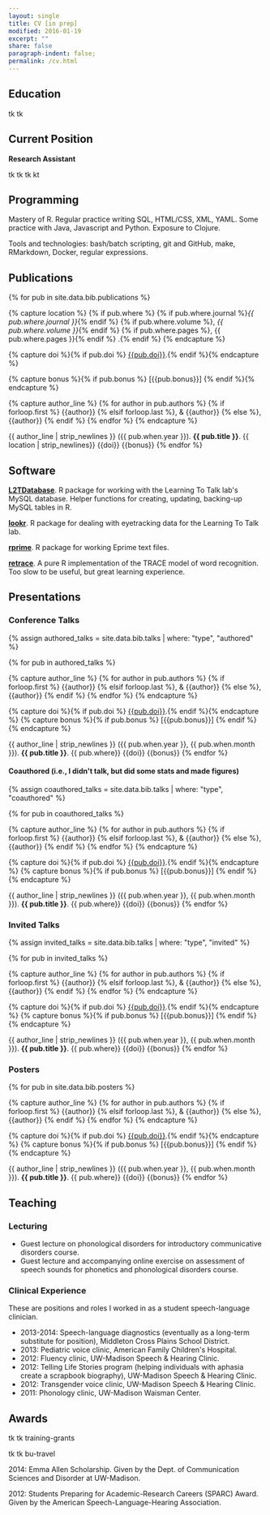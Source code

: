 ```yaml
---
layout: single
title: CV [in prep]
modified: 2016-01-19
excerpt: ""
share: false
paragraph-indent: false;
permalink: /cv.html
---
```


## Education

tk tk

## Current Position

**Research Assistant**

tk tk
tk kt


## Programming

Mastery of R. Regular practice writing SQL, HTML/CSS, XML, YAML. Some practice with Java, Javascript and Python. Exposure to Clojure.

Tools and technologies: bash/batch scripting, git and GitHub, make, RMarkdown, Docker, regular expressions.

## Publications

{% for pub in site.data.bib.publications %}

{% capture location %}
{% if pub.where %}
{% if pub.where.journal %}_{{ pub.where.journal }}_{% endif %}
{% if pub.where.volume %}, _{{ pub.where.volume }}_{% endif %}
{% if pub.where.pages %}, {{ pub.where.pages }}{% endif %}
.{% endif %}
{% endcapture %}

{% capture doi %}{% if pub.doi %} [{{pub.doi}}](http://doi.org/{{pub.doi}}).{% endif %}{% endcapture %}

{% capture bonus %}{% if pub.bonus %} [{{pub.bonus}}] {% endif %}{% endcapture %}

{% capture author_line %}
{% for author in pub.authors %}
{% if forloop.first %} {{author}}
{% elsif forloop.last %}, & {{author}}
{% else %}, {{author}}
{% endif %}
{% endfor %}
{% endcapture %}

{{ author_line | strip_newlines }} ({{ pub.when.year }}). **{{ pub.title }}**. {{ location | strip_newlines}} {{doi}} {{bonus}}
{% endfor %}



## Software

**[L2TDatabase](https://github.com/LearningToTalk/L2TDatabase)**. R package for working with the Learning To Talk lab's MySQL database. Helper functions for creating, updating, backing-up MySQL tables in R.

**[lookr](https://github.com/tjmahr/lookr)**. R package for dealing with eyetracking data for the Learning To Talk lab.

**[rprime](http://cran.r-project.org/web/packages/rprime)**. R package for working Eprime text files.

**[retrace](https://github.com/tjmahr/retrace)**. A pure R implementation of the TRACE model of word recognition. Too slow to be useful, but great learning experience.



## Presentations

### Conference Talks

{% assign authored_talks = site.data.bib.talks | where: "type", "authored" %}

{% for pub in authored_talks %}

{% capture author_line %}
{% for author in pub.authors %}
{% if forloop.first %} {{author}}
{% elsif forloop.last %}, & {{author}}
{% else %}, {{author}}
{% endif %}
{% endfor %}
{% endcapture %}

{% capture doi %}{% if pub.doi %} [{{pub.doi}}](http://doi.org/{{pub.doi}}).{% endif %}{% endcapture %}
{% capture bonus %}{% if pub.bonus %} [{{pub.bonus}}] {% endif %}{% endcapture %}

{{ author_line | strip_newlines }} ({{ pub.when.year }}, {{ pub.when.month }}). **{{ pub.title }}**. {{ pub.where}} {{doi}} {{bonus}}
{% endfor %}


#### Coauthored (i.e., I didn't talk, but did some stats and made figures)

{% assign coauthored_talks = site.data.bib.talks | where: "type", "coauthored" %}

{% for pub in coauthored_talks %}

{% capture author_line %}
{% for author in pub.authors %}
{% if forloop.first %} {{author}}
{% elsif forloop.last %}, & {{author}}
{% else %}, {{author}}
{% endif %}
{% endfor %}
{% endcapture %}

{% capture doi %}{% if pub.doi %} [{{pub.doi}}](http://doi.org/{{pub.doi}}).{% endif %}{% endcapture %}
{% capture bonus %}{% if pub.bonus %} [{{pub.bonus}}] {% endif %}{% endcapture %}

{{ author_line | strip_newlines }} ({{ pub.when.year }}, {{ pub.when.month }}). **{{ pub.title }}**. {{ pub.where}} {{doi}} {{bonus}}
{% endfor %}


### Invited Talks

{% assign invited_talks = site.data.bib.talks | where: "type", "invited" %}

{% for pub in invited_talks %}

{% capture author_line %}
{% for author in pub.authors %}
{% if forloop.first %} {{author}}
{% elsif forloop.last %}, & {{author}}
{% else %}, {{author}}
{% endif %}
{% endfor %}
{% endcapture %}

{% capture doi %}{% if pub.doi %} [{{pub.doi}}](http://doi.org/{{pub.doi}}).{% endif %}{% endcapture %}
{% capture bonus %}{% if pub.bonus %} [{{pub.bonus}}] {% endif %}{% endcapture %}

{{ author_line | strip_newlines }} ({{ pub.when.year }}, {{ pub.when.month }}). **{{ pub.title }}**. {{ pub.where}} {{doi}} {{bonus}}
{% endfor %}



### Posters





{% for pub in site.data.bib.posters %}

{% capture author_line %}
{% for author in pub.authors %}
{% if forloop.first %} {{author}}
{% elsif forloop.last %}, & {{author}}
{% else %}, {{author}}
{% endif %}
{% endfor %}
{% endcapture %}

{% capture doi %}{% if pub.doi %} [{{pub.doi}}](http://doi.org/{{pub.doi}}).{% endif %}{% endcapture %}
{% capture bonus %}{% if pub.bonus %} [{{pub.bonus}}] {% endif %}{% endcapture %}

{{ author_line | strip_newlines }} ({{ pub.when.year }}, {{ pub.when.month }}). **{{ pub.title }}**. {{ pub.where}} {{doi}} {{bonus}}
{% endfor %}


## Teaching

### Lecturing

* Guest lecture on phonological disorders for introductory communicative disorders course.
* Guest lecture and accompanying online exercise on assessment of speech sounds for phonetics and phonological disorders course.

### Clinical Experience

These are positions and roles I worked in as a student speech-language clinician.

* 2013-2014: Speech-language diagnostics (eventually as a long-term substitute for position), Middleton Cross Plains School District.
* 2013: Pediatric voice clinic, American Family Children's Hospital.
* 2012: Fluency clinic, UW-Madison Speech & Hearing Clinic.
* 2012: Telling Life Stories program (helping individuals with aphasia create a scrapbook biography), UW-Madison Speech & Hearing Clinic.
* 2012: Transgender voice clinic, UW-Madison Speech & Hearing Clinic.
* 2011: Phonology clinic, UW-Madison Waisman Center.

## Awards

tk tk training-grants

tk tk bu-travel

2014: Emma Allen Scholarship. Given by the Dept. of Communication Sciences and Disorder at UW-Madison.

2012: Students Preparing for Academic-Research Careers (SPARC) Award. Given by the American
Speech-Language-Hearing Association.

